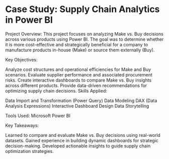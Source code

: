 # Case Study: Supply Chain Analytics in Power BI
Project Overview:
This project focuses on analyzing Make vs. Buy decisions across various products using Power BI. The goal was to determine whether it is more cost-effective and strategically beneficial for a company to manufacture products in-house (Make) or source them externally (Buy).

Key Objectives:

Analyze cost structures and operational efficiencies for Make and Buy scenarios.
Evaluate supplier performance and associated procurement risks.
Create interactive dashboards to compare Make vs. Buy insights across different products.
Provide data-driven recommendations for optimizing supply chain decisions.
Skills Applied:

Data Import and Transformation (Power Query)
Data Modeling
DAX (Data Analysis Expressions)
Interactive Dashboard Design
Data Storytelling

Tools Used:
Microsoft Power BI

Key Takeaways:

Learned to compare and evaluate Make vs. Buy decisions using real-world datasets.
Gained experience in building dynamic dashboards for strategic decision-making.
Developed actionable insights to guide supply chain optimization strategies.
